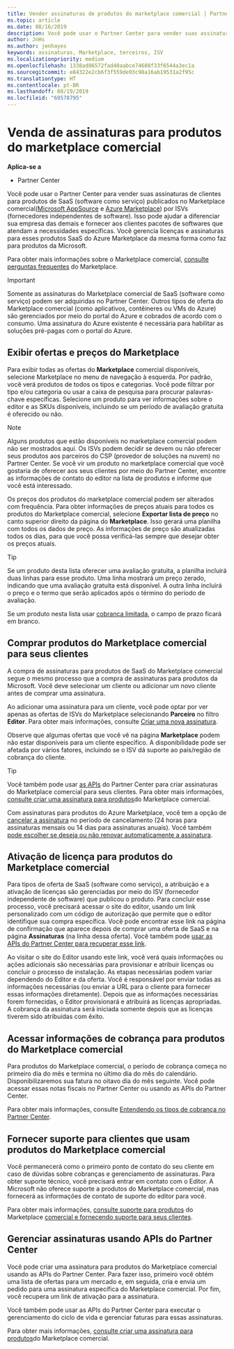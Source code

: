 ```yaml
---
title: Vender assinaturas de produtos do marketplace comercial | Partner Center
ms.topic: article
ms.date: 08/16/2019
description: Você pode usar o Partner Center para vender suas assinaturas de clientes para produtos de software como serviço (SaaS) publicados no Marketplace comercial por fornecedores de software independentes (ISVs).
author: JnHs
ms.author: jenhayes
keywords: assinaturas, Marketplace, terceiros, ISV
ms.localizationpriority: medium
ms.openlocfilehash: 1338ad86572fad40aabce74688f33f6544a3ec1a
ms.sourcegitcommit: e84322e2cb6f3f559de93c98a16ab19531a2f95c
ms.translationtype: HT
ms.contentlocale: pt-BR
ms.lasthandoff: 08/19/2019
ms.locfileid: "69578795"
---
```

# <a name="sell-subscriptions-to-commercial-marketplace-products"></a>Venda de assinaturas para produtos do marketplace comercial

**Aplica-se a**

- Partner Center

Você pode usar o Partner Center para vender suas assinaturas de clientes para produtos de SaaS (software como serviço) publicados no Marketplace comercial[(Microsoft AppSource](https://appsource.microsoft.com/) e [Azure Marketplace](https://azuremarketplace.microsoft.com/)) por ISVs (fornecedores independentes de software). Isso pode ajudar a diferenciar sua empresa das demais e fornecer aos clientes pacotes de softwares que atendam a necessidades específicas. Você gerencia licenças e assinaturas para esses produtos SaaS do Azure Marketplace da mesma forma como faz para produtos da Microsoft.

Para obter mais informações sobre o Marketplace comercial, [consulte perguntas frequentes](https://docs.microsoft.com/azure/marketplace/marketplace-faq-publisher-guide) do Marketplace.

> [!IMPORTANT]
> Somente as assinaturas do Marketplace comercial de SaaS (software como serviço) podem ser adquiridas no Partner Center. Outros tipos de oferta do Marketplace comercial (como aplicativos, contêineres ou VMs do Azure) são gerenciados por meio do portal do Azure e cobrados de acordo com o consumo. Uma assinatura do Azure existente é necessária para habilitar as soluções pré-pagas com o portal do Azure.

## <a name="view-marketplace-offers-and-pricing"></a>Exibir ofertas e preços do Marketplace

Para exibir todas as ofertas do **Marketplace** comercial disponíveis, selecione Marketplace no menu de navegação à esquerda. Por padrão, você verá produtos de todos os tipos e categorias. Você pode filtrar por tipo e/ou categoria ou usar a caixa de pesquisa para procurar palavras-chave específicas. Selecione um produto para ver informações sobre o editor e as SKUs disponíveis, incluindo se um período de avaliação gratuita é oferecido ou não.

> [!NOTE]
> Alguns produtos que estão disponíveis no marketplace comercial podem não ser mostrados aqui. Os ISVs podem decidir se devem ou não oferecer seus produtos aos parceiros do CSP (provedor de soluções na nuvem) no Partner Center. Se você vir um produto no marketplace comercial que você gostaria de oferecer aos seus clientes por meio do Partner Center, encontre as informações de contato do editor na lista de produtos e informe que você está interessado.

Os preços dos produtos do marketplace comercial podem ser alterados com frequência. Para obter informações de preços atuais para todos os produtos do Marketplace comercial, selecione **Exportar lista de preço** no canto superior direito da página do **Marketplace**. Isso gerará uma planilha com todos os dados de preço. As informações de preço são atualizadas todos os dias, para que você possa verificá-las sempre que desejar obter os preços atuais.

> [!TIP]
> Se um produto desta lista oferecer uma avaliação gratuita, a planilha incluirá duas linhas para esse produto. Uma linha mostrará um preço zerado, indicando que uma avaliação gratuita está disponível. A outra linha incluirá o preço e o termo que serão aplicados após o término do período de avaliação.
>
> Se um produto nesta lista usar [cobrança limitada](https://docs.microsoft.com/azure/marketplace/partner-center-portal/saas-metered-billing), o campo de prazo ficará em branco.

## <a name="purchase-commercial-marketplace-products-for-your-customers"></a>Comprar produtos do Marketplace comercial para seus clientes

A compra de assinaturas para produtos de SaaS do Marketplace comercial segue o mesmo processo que a compra de assinaturas para produtos da Microsoft. Você deve selecionar um cliente ou adicionar um novo cliente antes de comprar uma assinatura.

Ao adicionar uma assinatura para um cliente, você pode optar por ver apenas as ofertas de ISVs do Marketplace selecionando **Parceiro** no filtro **Editor**. Para obter mais informações, consulte [Criar uma nova assinatura](create-a-new-subscription.md).

Observe que algumas ofertas que você vê na página **Marketplace** podem não estar disponíveis para um cliente específico. A disponibilidade pode ser afetada por vários fatores, incluindo se o ISV dá suporte ao país/região de cobrança do cliente.

> [!TIP]
> Você também pode usar [as APIs](https://docs.microsoft.com/partner-center/develop/) do Partner Center para criar assinaturas do Marketplace comercial para seus clientes. Para obter mais informações, [consulte criar uma assinatura para produtos](https://docs.microsoft.com/partner-center/develop/create-subscription-azure-marketplace-products)do Marketplace comercial.

Com assinaturas para produtos do Azure Marketplace, você tem a opção de [cancelar a assinatura](https://docs.microsoft.com/partner-center/create-a-new-subscription#cancel-a-subscription) no período de cancelamento (24 horas para assinaturas mensais ou 14 dias para assinaturas anuais). Você também [pode escolher se deseja ou não renovar automaticamente a assinatura](https://docs.microsoft.com/partner-center/create-a-new-subscription#choose-whether-to-automatically-renew-an-azure-marketplace-subscription).

## <a name="license-activation-for-commercial-marketplace-products"></a>Ativação de licença para produtos do Marketplace comercial

Para tipos de oferta de SaaS (software como serviço), a atribuição e a ativação de licenças são gerenciadas por meio do ISV (fornecedor independente de software) que publicou o produto. Para concluir esse processo, você precisará acessar o site do editor, usando um link personalizado com um código de autorização que permite que o editor identifique sua compra específica. Você pode encontrar esse link na página de confirmação que aparece depois de comprar uma oferta de SaaS e na página **Assinaturas** (na linha dessa oferta). Você também pode [usar as APIs do Partner Center para recuperar esse link](https://docs.microsoft.com/partner-center/develop/get-activation-link-by-order-line-item).

Ao visitar o site do Editor usando este link, você verá quais informações ou ações adicionais são necessárias para provisionar e atribuir licenças ou concluir o processo de instalação. As etapas necessárias podem variar dependendo do Editor e da oferta. Você é responsável por enviar todas as informações necessárias (ou enviar a URL para o cliente para fornecer essas informações diretamente). Depois que as informações necessárias forem fornecidas, o Editor provisionará e atribuirá as licenças apropriadas. A cobrança da assinatura será iniciada somente depois que as licenças tiverem sido atribuídas com êxito.

## <a name="access-billing-info-for-commercial-marketplace-products"></a>Acessar informações de cobrança para produtos do Marketplace comercial

Para produtos do Marketplace comercial, o período de cobrança começa no primeiro dia do mês e termina no último dia do mês do calendário. Disponibilizaremos sua fatura no oitavo dia do mês seguinte. Você pode acessar essas notas fiscais no Partner Center ou usando as APIs do Partner Center.

Para obter mais informações, consulte [Entendendo os tipos de cobrança no Partner Center](https://docs.microsoft.com/partner-center/billing-different-types#billing-for-one-time-and-select-recurring-charges).

## <a name="provide-support-for-customers-using-commercial-marketplace-products"></a>Fornecer suporte para clientes que usam produtos do Marketplace comercial

Você permanecerá como o primeiro ponto de contato do seu cliente em caso de dúvidas sobre cobranças e gerenciamento de assinaturas. Para obter suporte técnico, você precisará entrar em contato com o Editor. A Microsoft não oferece suporte a produtos do Marketplace comercial, mas fornecerá as informações de contato de suporte do editor para você.

Para obter mais informações, [consulte suporte para produtos](https://docs.microsoft.com/partner-center/report-problems-on-behalf-of-a-customer#support-for-commercial-marketplace-products) do Marketplace [comercial e fornecendo suporte para seus clientes](https://docs.microsoft.com/partner-center/customer-support).

## <a name="manage-subscriptions-using-partner-center-apis"></a>Gerenciar assinaturas usando APIs do Partner Center

Você pode criar uma assinatura para produtos do Marketplace comercial usando as APIs do Partner Center. Para fazer isso, primeiro você obtém uma lista de ofertas para um mercado e, em seguida, cria e envia um pedido para uma assinatura específica do Marketplace comercial. Por fim, você recupera um link de ativação para a assinatura.

Você também pode usar as APIs do Partner Center para executar o gerenciamento do ciclo de vida e gerenciar faturas para essas assinaturas.

Para obter mais informações, [consulte criar uma assinatura para produtos](https://docs.microsoft.com/partner-center/develop/create-subscription-azure-marketplace-products)do Marketplace comercial.